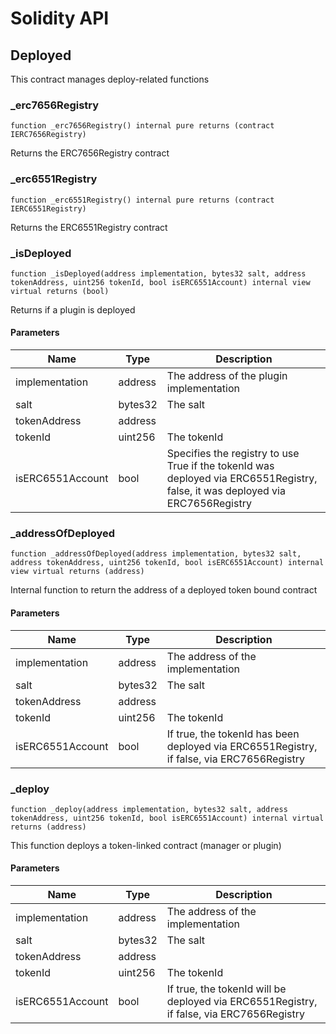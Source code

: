 # Solidity API

## Deployed

This contract manages deploy-related functions

### _erc7656Registry

```solidity
function _erc7656Registry() internal pure returns (contract IERC7656Registry)
```

Returns the ERC7656Registry contract

### _erc6551Registry

```solidity
function _erc6551Registry() internal pure returns (contract IERC6551Registry)
```

Returns the ERC6551Registry contract

### _isDeployed

```solidity
function _isDeployed(address implementation, bytes32 salt, address tokenAddress, uint256 tokenId, bool isERC6551Account) internal view virtual returns (bool)
```

Returns if a plugin is deployed

#### Parameters

| Name | Type | Description |
| ---- | ---- | ----------- |
| implementation | address | The address of the plugin implementation |
| salt | bytes32 | The salt |
| tokenAddress | address |  |
| tokenId | uint256 | The tokenId |
| isERC6551Account | bool | Specifies the registry to use True if the tokenId was deployed via ERC6551Registry, false, it was deployed via ERC7656Registry |

### _addressOfDeployed

```solidity
function _addressOfDeployed(address implementation, bytes32 salt, address tokenAddress, uint256 tokenId, bool isERC6551Account) internal view virtual returns (address)
```

Internal function to return the address of a deployed token bound contract

#### Parameters

| Name | Type | Description |
| ---- | ---- | ----------- |
| implementation | address | The address of the implementation |
| salt | bytes32 | The salt |
| tokenAddress | address |  |
| tokenId | uint256 | The tokenId |
| isERC6551Account | bool | If true, the tokenId has been deployed via ERC6551Registry, if false, via ERC7656Registry |

### _deploy

```solidity
function _deploy(address implementation, bytes32 salt, address tokenAddress, uint256 tokenId, bool isERC6551Account) internal virtual returns (address)
```

This function deploys a token-linked contract (manager or plugin)

#### Parameters

| Name | Type | Description |
| ---- | ---- | ----------- |
| implementation | address | The address of the implementation |
| salt | bytes32 | The salt |
| tokenAddress | address |  |
| tokenId | uint256 | The tokenId |
| isERC6551Account | bool | If true, the tokenId will be deployed via ERC6551Registry, if false, via ERC7656Registry |

